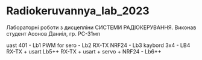 # Radiokeruvannya_lab_2023
Лабораторні роботи з дисцепліни СИСТЕМИ РАДІОКЕРУВАННЯ. Виконав студент Асонов Даниіл, гр. РС-31мп

uast 401 - Lb1 
PWM for sero - Lb2
RX-TX NRF24 - Lb3 
kaybord 3x4 - LB4
RX-TX + usart Lb5++
RX-TX + usart + servo + NRF24 - Lb6++

